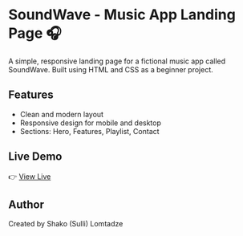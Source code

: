 # SoundWave - Music App Landing Page 🎧

A simple, responsive landing page for a fictional music app called SoundWave. Built using HTML and CSS as a beginner project.

## Features
- Clean and modern layout
- Responsive design for mobile and desktop
- Sections: Hero, Features, Playlist, Contact

## Live Demo
👉 [View Live]([https://yourusername.github.io/soundwave-landing/])

## Author
Created by Shako (Sulli) Lomtadze
